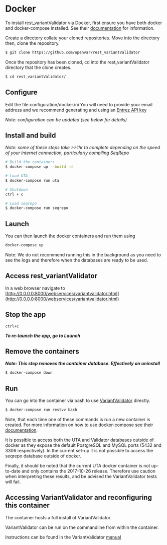 # Docker

To install rest_variantValidator via Docker, first ensure you have both docker and docker-compose installed. 
See their [documentation](https://docs.docker.com/compose/install/) for information.

Create a directory collate your cloned repositories. Move into the directory then, clone the repository. 

```bash
$ git clone https://github.com/openvar/rest_variantValidator
```

Once the repository has been cloned, cd into the rest_variantValidator directory that the clone creates.
```bash
$ cd rest_variantValidator/
``` 

## Configure
Edit the file configuration/docker.ini
You will need to provide your email address and we recommend generating and using an 
[Entrez API key](https://ncbiinsights.ncbi.nlm.nih.gov/2017/11/02/new-api-keys-for-the-e-utilities/)

*Note: configuration can be updated (see below for details)*

## Install and build

*Note: some of these steps take >>1hr to complete depending on the speed of your internet connection, particularly 
compiling SeqRepo*

```bash
# Build the containers
$ docker-compose up --build -d

# Load UTA
$ docker-compose run uta

# Shutdown
ctrl + c

# Load seqrepo
$ docker-compose run seqrepo
```

## Launch
You can then launch the docker containers and run them using

```bash
docker-compose up
```

Note: We do not recommend running this in the background as you need to see the logs and therefore when the databases 
are ready to be used.

## Access rest_variantValidator
In a web browser navigate to
[http://0.0.0.0:8000/webservices/variantvalidator.html](http://0.0.0.0:8000/webservices/variantvalidator.html)

## Stop the app
`ctrl+c`

***To re-launch the app, go to Launch***

## Remove the containers
***Note: This step removes the container database. Effectively an uninstall***
```bash
$ docker-compose down
```

## Run
You can go into the container via bash to use
[VariantValidator](https://github.com/openvar/variantValidator/blob/master/docs/MANUAL.md) directly.

```bash
$ docker-compose run restvv bash
```

Note, that each time one of these commands is run a new container is created. 
For more information on how to use docker-compose see their [documentation](https://docs.docker.com/compose/).

It is possible to access both the UTA and Validator databases outside of docker as they expose the
 default PostgreSQL and MySQL ports (5432 and 3306 respectively). In the current set-up it is not possible to 
 access the seqrepo database outside of docker.
 
Finally, it should be noted that the current UTA docker container is not up-to-date and only contains the 
2017-10-26 release. Therefore use caution when interpreting these results, and be advised the
 VariantValidator tests will fail. 
 

## Accessing VariantValidator and reconfiguring this container
The container hosts a full install of VariantValidator. 

VariantValidator can be run on the commandline from within the container. 

Instructions can be found in the VariantValidator [manual](https://github.com/openvar/variantValidator/blob/master/docs/MANUAL.md)
